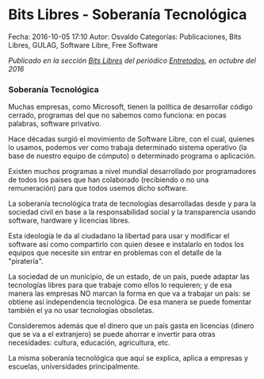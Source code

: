 Bits Libres - Soberanía Tecnológica
==================================

Fecha: 2016-10-05 17:10
Autor: Osvaldo
Categorías: Publicaciones, Bits Libres, GULAG, Software Libre, Free Software

_Publicado en la sección [Bits Libres](http://www.gulag.org.mx/revista/2016-05-10-Bits-Libres.html) del periódico [Entretodos](http://periodicoentretodos.com/), en octubre del 2016_

<!-- break -->

### Soberanía Tecnológica

Muchas empresas, como Microsoft, tienen la política de desarrollar código cerrado, programas del que no sabemos como funciona: en pocas palabras, software privativo.

Hace décadas surgió el movimiento de Software Libre, con el cual, quienes lo usamos, podemos ver como trabaja determinado sistema operativo (la base de nuestro equipo de cómputo) o determinado programa o aplicación.

Existen muchos programas a nivel mundial desarrollado por programadores de todos los países que han colaborado (recibiendo o no una remuneración) para que todos usemos dicho software.

La soberanía tecnológica trata de tecnologías desarrolladas desde y para la sociedad civil en base a la responsabilidad social y la transparencia usando software, hardware y licencias libres.

Esta ideología le da al ciudadano la libertad para usar y modificar el software así como compartirlo con quien desee e instalarlo en todos los equipos que necesite sin entrar en problemas con el detalle de la "piratería".

La sociedad de un municipio, de un estado, de un país, puede adaptar las tecnologías libres para que trabaje como ellos lo requieren; y de esa manera las empresas NO marcan la forma en que va a trabajar un país: se obtiene así independencia tecnológica. De esa manera se puede fomentar también el ya no usar tecnologías obsoletas.

Consideremos además que el dinero que un país gasta en licencias (dinero que se va a el extranjero) se puede ahorrar e invertir para otras necesidades: cultura, educación, agricultura, etc.

La misma soberanía tecnológica que aquí se explica, aplica a empresas y escuelas, universidades principalmente.
